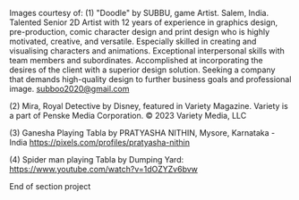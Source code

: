 
Images courtesy of: 
(1) "Doodle" by SUBBU, game Artist. Salem,  India.
Talented Senior 2D Artist with 12 years of experience in graphics design, pre-production, comic character design and print design who is highly motivated, creative, and versatile. Especially skilled in creating and visualising characters and animations. Exceptional interpersonal skills with team members and subordinates. Accomplished at incorporating the desires of the client with a superior design solution. Seeking a company that demands high-quality design to further business goals and professional image.
subboo2020@gmail.com

(2) Mira, Royal Detective by Disney, featured in Variety Magazine.
Variety is a part of Penske Media Corporation. © 2023 Variety Media, LLC

(3) Ganesha Playing Tabla by PRATYASHA NITHIN, Mysore, Karnataka - India https://pixels.com/profiles/pratyasha-nithin 

(4) Spider man playing Tabla by Dumping Yard: https://www.youtube.com/watch?v=1dOZYZv6bvw


End of section project
